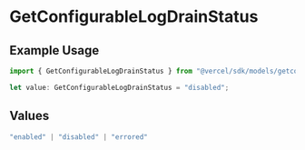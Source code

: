 # GetConfigurableLogDrainStatus

## Example Usage

```typescript
import { GetConfigurableLogDrainStatus } from "@vercel/sdk/models/getconfigurablelogdrainop.js";

let value: GetConfigurableLogDrainStatus = "disabled";
```

## Values

```typescript
"enabled" | "disabled" | "errored"
```